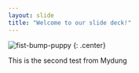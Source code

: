 ```yaml
---
layout: slide
title: "Welcome to our slide deck!"
---
```


![fist-bump-puppy](https://cloud.githubusercontent.com/assets/16547949/25400830/d1cd1bb2-29c1-11e7-82bd-27d847701c59.jpg)
{: .center}

This is the second test from Mydung
